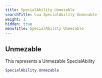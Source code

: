 ```yaml
---
title: SpecialAbility Unmezable
searchTitle: Lua SpecialAbility Unmezable
weight: 1
hidden: true
menuTitle: SpecialAbility Unmezable
---
```

## Unmezable

This represents a Unmezable SpecialAbility
```lua
SpecialAbility.Unmezable
```